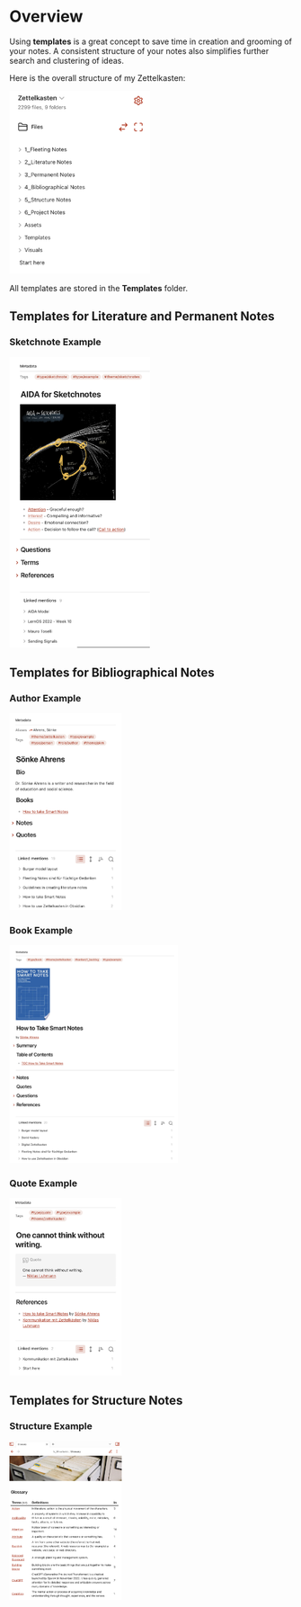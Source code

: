 # Overview

Using **templates** is a great concept to save time in creation and grooming of your notes. A consistent structure of your notes also simplifies further search and clustering of ideas.

Here is the overall structure of my Zettelkasten:

<img src="/Visuals/folders.jpg" width="250" />

All templates are stored in the **Templates** folder.

## Templates for Literature and Permanent Notes
### Sketchnote Example
<img src="/Visuals/sketchnote_template.jpg" width="250" />

## Templates for Bibliographical Notes
### Author Example
<img src="/Visuals/author_template_example.jpg" width="200" />

### Book Example
<img src="/Visuals/book_template_example.jpg" width="300" />

### Quote Example
<img src="/Visuals/quote_template_example.jpg" width="200" />

## Templates for Structure Notes
### Structure Example
<img src="/Visuals/structure_template.jpg" width="200" />
